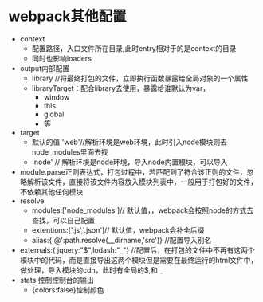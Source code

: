 # webpack其他配置

- context
    - 配置路径，入口文件所在目录,此时entry相对于的是context的目录 
    - 同时也影响loaders
- output内部配置
    - library //将最终打包的文件，立即执行函数暴露给全局对象的一个属性
    - libraryTarget：配合library去使用，暴露给谁默认为var，
        - window
        - this
        - global
        - 等
- target
    - 默认的值 'web'//解析环境是web环境，此时引入node模块则去node_modules里面去找
    - 'node'  // 解析环境是node环境，导入node内置模块，可以导入
- module.parse正则表达式，打包过程中，若匹配到了符合该正则的文件，忽略解析该文件，直接将该文件内容放入模块列表中，一般用于打包好的文件，不依赖其他任何模块
- resolve
    - modules:['node_modules']// 默认值，，webpack会按照node的方式去查找，可以自己配置
    - extentions:['.js','.json']// 默认值，webpack会补全后缀
    - alias:{'@':path.resolve(__dirname,'src')} //配置导入别名
- externals:{ jquery:"$",lodash:"_"} //配置后，在打包的文件中不再有这两个模块中的代码，而是直接导出这两个模块但是需要在最终运行的html文件中，做处理，导入模块的cdn，此时有全局的$,和 _
- stats 控制控制台的输出
    - {colors:false}控制颜色